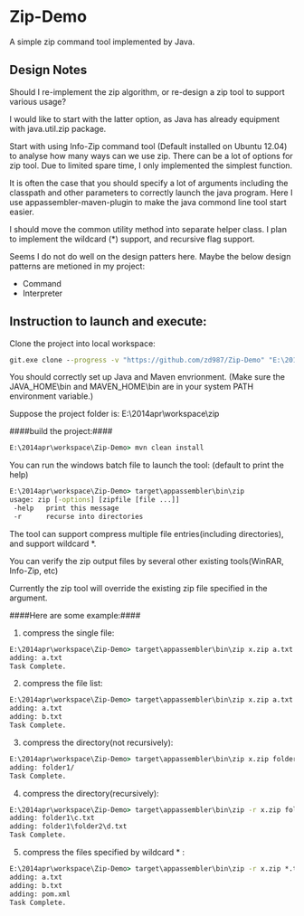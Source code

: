 Zip-Demo
========

A simple zip command tool implemented by Java.

Design Notes
----
Should I re-implement the zip algorithm, or re-design a zip tool to support various usage?

I would like to start with the latter option, as Java has already equipment with java.util.zip package.

Start with using Info-Zip command tool (Default installed on Ubuntu 12.04) to analyse how many ways can we use zip. There can be a lot of options for zip tool. Due to limited spare time, I only implemented the simplest function.

It is often the case that you should specify a lot of arguments including the classpath and other parameters to correctly launch the java program. Here I use appassembler-maven-plugin to make the java commond line tool start easier.

I should move the common utility method into separate helper class. I plan to implement the wildcard (*) support, and recursive flag support.

Seems I do not do well on the design patters here. Maybe the below design patterns are metioned in my project:
* Command
* Interpreter

Instruction to launch and execute:
--
Clone the project into local workspace:
```bat
git.exe clone --progress -v "https://github.com/zd987/Zip-Demo" "E:\2014apr\workspace\Zip-Demo"
```
You should correctly set up Java and Maven envrionment. (Make sure the JAVA_HOME\bin and MAVEN_HOME\bin are in your system PATH environment variable.)

Suppose the project folder is: E:\2014apr\workspace\zip

####build the project:####
```bat
E:\2014apr\workspace\Zip-Demo> mvn clean install
```
You can run the windows batch file to launch the tool: (default to print the help)
```bat
E:\2014apr\workspace\Zip-Demo> target\appassembler\bin\zip
usage: zip [-options] [zipfile [file ...]]
 -help   print this message
 -r      recurse into directories
```
The tool can support compress multiple file entries(including directories), and support wildcard *.

You can verify the zip output files by several other existing tools(WinRAR, Info-Zip, etc)

Currently the zip tool will override the existing zip file specified in the argument.

####Here are some example:####
1. compress the single file:
```bat
E:\2014apr\workspace\Zip-Demo> target\appassembler\bin\zip x.zip a.txt
adding: a.txt
Task Complete.
```
2. compress the file list:
```bat
E:\2014apr\workspace\Zip-Demo> target\appassembler\bin\zip x.zip a.txt b.txt
adding: a.txt
adding: b.txt
Task Complete.
```
3. compress the directory(not recursively):
```bat
E:\2014apr\workspace\Zip-Demo> target\appassembler\bin\zip x.zip folder1
adding: folder1/
Task Complete.
```
4. compress the directory(recursively):
```bat
E:\2014apr\workspace\Zip-Demo> target\appassembler\bin\zip -r x.zip folder1
adding: folder1\c.txt
adding: folder1\folder2\d.txt
Task Complete.
```
5. compress the files specified by wildcard * :
```bat
E:\2014apr\workspace\Zip-Demo> target\appassembler\bin\zip -r x.zip *.txt *.xml
adding: a.txt
adding: b.txt
adding: pom.xml
Task Complete.
```
